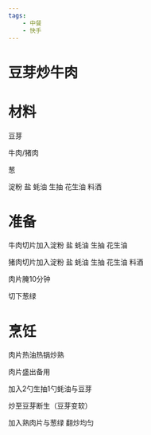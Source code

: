 ```yaml
---
tags:
    - 中餐
    - 快手
---
```


# 豆芽炒牛肉

# 材料

豆芽

牛肉/猪肉

葱

淀粉 盐 蚝油 生抽 花生油 料酒

# 准备

牛肉切片加入淀粉 盐 蚝油 生抽 花生油

猪肉切片加入淀粉 盐 蚝油 生抽 花生油 料酒

肉片腌10分钟

切下葱绿

# 烹饪

肉片热油热锅炒熟

肉片盛出备用

加入2勺生抽1勺蚝油与豆芽

炒至豆芽断生（豆芽变软）

加入熟肉片与葱绿 翻炒均匀